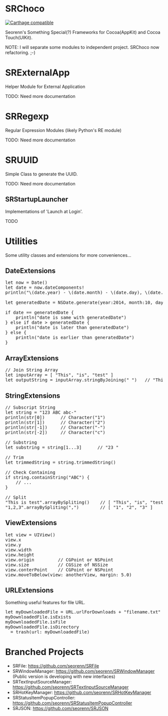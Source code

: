 SRChoco
=======

[![Carthage compatible](https://img.shields.io/badge/Carthage-compatible-4BC51D.svg?style=flat)](https://github.com/Carthage/Carthage)

Seorenn's Something Special(?) Frameworks for Cocoa(AppKit) and Cocoa Touch(UIKit).

NOTE: I will separate some modules to independent project. SRChoco now refactoring. ;-)

# SRExternalApp

Helper Module for External Application

TODO: Need more documentation

# SRRegexp

Regular Expression Modules (likely Python's RE module)

TODO: Need more documentation

# SRUUID

Simple Class to generate the UUID.

TODO: Need more documentation

## SRStartupLauncher

Implementations of 'Launch at Login'.

TODO

# Utilities

Some utility classes and extensions for more conveniences...

## DateExtensions

<pre>
let now = Date()
let date = now.dateComponents!
println("\(date.year) - \(date.month) - \(date.day), \(date.hour):\(date.minute):\(date.second)")

let generatedDate = NSDate.generate(year:2014, month:10, day:24, hour:12, minute:25, second:59)!

if date == generatedDate {
    println("date is same with generatedDate")
} else if date > generatedDate {
    println("date is later than generatedDate")
} else {
    println("date is earlier than generatedDate")
}
</pre>

## ArrayExtensions

<pre>
// Join String Array
let inputArray = [ "This", "is", "test" ]
let outputString = inputArray.stringByJoining(" ")   // "This is test"
</pre>

## StringExtensions

<pre>
// Subscript String
let string = "123 ABC abc-"
println(str[0])      // Character("1")
println(str[1])      // Character("2")
println(str[-1])     // Character("-")
println(str[-2])     // Character("c")

// Substring
let substring = string[1...3]      // "23 "

// Trim
let trimmedString = string.trimmedString()

// Check Containing
if string.containString("ABC") {
    // ...
}

// Split
"This is test".arrayBySpliting()    // [ "This", "is", "test" ]
"1,2,3".arrayBySpliting(",")        // [ "1", "2", "3" ]
</pre>

## ViewExtensions

<pre>
let view = UIView()
view.x
view.y
view.width
view.height
view.origin         // CGPoint or NSPoint
view.size           // CGSize of NSSize
view.conterPoint    // CGPoint or NSPoint
view.moveToBelow(view: anotherView, margin: 5.0)
</pre>

## URLExtensions

Something useful features for file URL.

<pre>
let myDownloadedFile = URL.urlForDownloads + "filename.txt"
myDownloadedFile.isExists
myDownloadedFile.isFile
myDownloadedFile.isDirectory
_ = trash(url: myDownloadedFile)
</pre>

# Branched Projects

* SRFile: https://github.com/seorenn/SRFile
* SRWindowManager: https://github.com/seorenn/SRWindowManager (Public version is developing with new interfaces)
* SRTextInputSourceManager: https://github.com/seorenn/SRTextInputSourceManager
* SRHotKeyManager: https://github.com/seorenn/SRHotKeyManager
* SRStatusItemPopupController: https://github.com/seorenn/SRStatusItemPopupController
* SRJSON: https://github.com/seorenn/SRJSON

